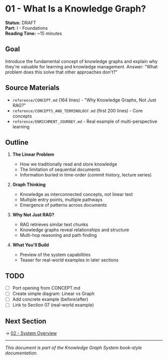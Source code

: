 # 01 - What Is a Knowledge Graph?

**Status:** DRAFT  
**Part:** I - Foundations  
**Reading Time:** ~15 minutes

## Goal

Introduce the fundamental concept of knowledge graphs and explain why they're valuable for learning and knowledge management. Answer: "What problem does this solve that other approaches don't?"

## Source Materials

- `reference/CONCEPT.md` (164 lines) - "Why Knowledge Graphs, Not Just RAG?"
- `reference/CONCEPTS_AND_TERMINOLOGY.md` (first 200 lines) - Core concepts
- `reference/ENRICHMENT_JOURNEY.md` - Real example of multi-perspective learning

## Outline

1. **The Linear Problem**
   - How we traditionally read and store knowledge
   - The limitation of sequential documents
   - Information buried in time-order (commit history, lecture series)

2. **Graph Thinking**
   - Knowledge as interconnected concepts, not linear text
   - Multiple entry points, multiple pathways
   - Emergence of patterns across documents

3. **Why Not Just RAG?**
   - RAG retrieves similar text chunks
   - Knowledge graphs reveal relationships and structure
   - Multi-hop reasoning and path finding

4. **What You'll Build**
   - Preview of the system capabilities
   - Teaser for real-world examples in later sections

## TODO

- [ ] Port opening from CONCEPT.md
- [ ] Create simple diagram: Linear vs Graph
- [ ] Add concrete example (before/after)
- [ ] Link to Section 07 (real-world example)

## Next Section

→ [02 - System Overview](02-system-overview.md)

---

*This document is part of the Knowledge Graph System book-style documentation.*
